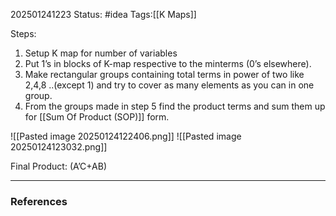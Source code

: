 202501241223
Status: #idea
Tags:[[K Maps]]

Steps: 

1. Setup K map for number of variables 
2. Put 1’s in blocks of K-map respective to the minterms (0’s elsewhere).
3. Make rectangular groups containing total terms in power of two like 2,4,8 ..(except 1) and try to cover as many elements as you can in one group.
4. From the groups made in step 5 find the product terms and sum them up for [[Sum Of Product (SOP)]] form.

![[Pasted image 20250124122406.png]]
![[Pasted image 20250124123032.png]]

Final Product: (A’C+AB) 

---
### References